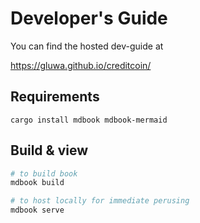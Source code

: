# Developer's Guide

You can find the hosted dev-guide at

https://gluwa.github.io/creditcoin/

## Requirements
```
cargo install mdbook mdbook-mermaid
```

## Build & view
```bash
# to build book
mdbook build

# to host locally for immediate perusing
mdbook serve
```
